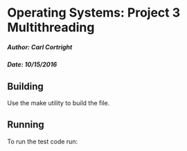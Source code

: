 # Operating Systems: Project 3 Multithreading
##### Author: Carl Cortright
##### Date: 10/15/2016

## Building

Use the make utility to build the file.

## Running

To run the test code run:

~~~~./multi-lookup in.txt in2.txt out.txt ~~~~
